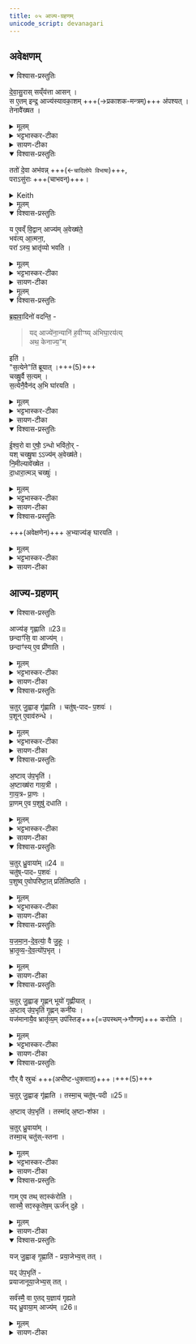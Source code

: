```yaml
---
title: ०५ आज्य-ग्रहणम् 
unicode_script: devanagari
---
```

## अवेक्षणम्
<details open><summary>विश्वास-प्रस्तुतिः</summary>

दे॒वा॒सु॒रास् सय्ँय॑त्ता आसन् ।  
स ए॒तम् इन्द्र॒ आज्य॑स्यावका॒शम् +++(→प्रकाशक-मन्त्रम्)+++ अ॑पश्यत् ।  
तेनावै॑ख्षत ।
</details>

<details><summary>मूलम्</summary>

दे॒वा॒सु॒रास्सय्ँय॑त्ता आसन् ।  
स ए॒तमिन्द्र॒ आज्य॑स्यावका॒शम॑पश्यत् ।  
तेनावै॑ख्षत ।  
</details>

<details><summary>भट्टभास्कर-टीका</summary>

1देवासुरा इति ॥ आज्यस्यावकाशमिति 'अग्नेर्जिह्वा'1 इत्यवेक्षणमन्त्रस्यैषा संज्ञा ।
</details>

<details><summary>सायण-टीका</summary>

आहुतेः कस्या अप्यलोपोऽनन्तरायः यदेतदाज्यावेक्षणं पूर्वमुक्तं तत्र विशेषं वक्तुं तत्प्रस्तौति — ‘देवासुराः संयत्ता आसन्। स एतमिन्द्र आज्यस्यावकाशमपश्यत्। तेनावैक्षत। 
</details>

<div class="js_include" url="/vedAH_yajuH/taittirIyam/sArasvata-vibhAgaH/brAhmaNam/brAhmaNam/sarva-prastutiH/3/3_darsha-pUrNa-mAsAdi/05_Ajya-grahaNam/tato_devA_abhavan.md" unfilled newLevelForH1="5" includeTitle="false">   

<details open><summary>विश्वास-प्रस्तुतिः</summary>

ततो॑ दे॒वा अभ॑वन्न् +++(←`चादिलोपे विभाषा`)+++,  
पराऽसु॑राः +++(चाभवन्)+++।  
</details>

<details><summary>Keith</summary>

Then the gods prospered,  
the Asuras were defeated. 
</details>


<details><summary>मूलम्</summary>

ततो॑ दे॒वा अभ॑वन् ।  
पराऽसु॑राः ।
</details>
</div>

<details open><summary>विश्वास-प्रस्तुतिः</summary>

य ए॒वव्ँ वि॒द्वान् आज्य॑म् अ॒वेख्ष॑ते॒  
भव॑त्य् आ॒त्मना॒,  
परा॑ ऽस्य॒ भ्रातृ॑व्यो भवति ।
</details>

<details><summary>मूलम्</summary>

य ए॒वव्ँवि॒द्वानाज्य॑म॒वेख्ष॑ते ।
भव॑त्या॒त्मना॑ ।  
परा॑ऽस्य॒ भ्रातृ॑व्यो भवति ।
</details>

<details><summary>भट्टभास्कर-टीका</summary>

आत्मनेति । प्रकृत्यादितृतीया ।
</details>

<details><summary>सायण-टीका</summary>

य एवं विद्वानाज्यमवेक्षते। भवत्यात्मना। पराऽस्य भ्रातृव्यो भवति’ (ब्रा. का. ३ प्र. ३ अ. ५) इति। **अवकाशः** प्रकाशको मन्त्रः। स चाग्नेर् जिह्वाऽसीत्य्-आदिकः। 
</details>

<details><summary>मूलम्</summary>


ई॒श्व॒रो वा ए॒षो॑ऽन्धो भवि॑तोः ।  

यश्चख्षु॒षाऽऽज्य॑म॒वेख्ष॑ते ।
नि॒मील्यावे॑ख्षेत ।
</details>

<details open><summary>विश्वास-प्रस्तुतिः</summary>

ब्र॒ह्म॒वा॒दिनो॑ वदन्ति॒ - 

> यद् आज्ये॑ना॒न्यानि॑ ह॒वीꣳष्य् अ॑भिघा॒रय॑त्य्  
> अथ॒ केनाज्य॒"म् 

इति॑ ।  
"स॒त्येने"ति॑ ब्रूयात् ।+++(5)+++  
चख्षु॒र्वै स॒त्यम् ।  
स॒त्येनै॒वैन॑द् अ॒भि घा॑रयति ।
</details>

<details><summary>मूलम्</summary>

ब्र॒ह्म॒वा॒दिनो॑ वदन्ति ।  
यदाज्ये॑ना॒न्यानि॑ ह॒वीꣳष्य॑भिघा॒रय॑ति ॥22॥  
अथ॒ केनाज्य॒मिति॑ ।  
स॒त्येनेति॑ ब्रूयात् ।  

चख्षु॒र्वै स॒त्यम् ।  
स॒त्येनै॒वैन॑द॒भि घा॑रयति ।
</details>

<details><summary>भट्टभास्कर-टीका</summary>

यदाज्येनेति । गतम् ।
सत्यं सतां साधु यथार्थग्रहणसामर्थ्यात् । 
</details>

<details><summary>सायण-टीका</summary>

अभिघारणरूपत्वकथनेनावेक्षणं प्रशंसति – ‘ब्रह्मवादिनो वदन्ति। यदाज्योनान्यानि हवीꣳष्याभिघारयति। अथ केनाऽऽज्यमिति। शत्येनेति ब्रूयात्। चक्षुर्वै सत्यम्। सत्येनैवैनदभिघारयति’ (ब्रा. का. ३ प्र. ३ अ. ५) इति। 
</details>

<details open><summary>विश्वास-प्रस्तुतिः</summary>

ई॒श्व॒रो वा ए॒षो॒॑ ऽन्धो भवि॑तो॒र् -  
यश् चख्षु॒षा ऽऽज्य॑म् अ॒वेख्ष॑ते।  
नि॒मील्यावे॑ख्षेत ।  
दा॒धारा॒त्मञ् चख्षुः॑ ।
</details>

<details><summary>मूलम्</summary>

ई॒श्व॒रो वा ए॒षो॑ऽन्धो भवि॑तोः ।  
यश्चख्षु॒षाऽऽज्य॑म॒वेख्ष॑ते  
नि॒मील्यावे॑ख्षेत ।  
दा॒धारा॒त्मञ् चख्षुः॑ ।
</details>

<details><summary>भट्टभास्कर-टीका</summary>

अन्धो भवितोः भवितुमीश्वरः । 'ईश्वरे तोसुन्कसुनौ' इति तोसुन् । तेजस्त्वादाज्यस्य ।

दाधारेति । आत्मनि चक्षुरविकलं धारयति स्थापयति । छान्दसो लिट्, तुजादित्वादभ्यासस्य दीर्घत्वम् ।
</details>

<details><summary>सायण-टीका</summary>

अवेक्षणे निमीलनरूपं विशेषं – “ईश्वरो वा एषोऽन्धे भवितोः। यश्चक्षुषाऽऽज्यमवेक्षते। निमील्यावेक्षेत। दाधाराऽऽत्मन्चक्षुः। 
</details>

<details open><summary>विश्वास-प्रस्तुतिः</summary>

+++(अवेक्षणेन)+++ अ॒भ्याज्य॑ङ् घारयति ।  
</details>

<details><summary>मूलम्</summary>

अ॒भ्याज्य॑ङ्घारयति ।  
</details>

<details><summary>भट्टभास्कर-टीका</summary>

आज्यं चाभिघारयति निमीलनेनात्मनि स्थापितं भवति । अवेक्षणेनाज्यस्याभिघारणम् ॥
</details>

<details><summary>सायण-टीका</summary>

अभ्याज्यं धारयति’ (ब्रा. का. ३ प्र. ३ अ. ५) इति।
</details>

## आज्य-ग्रहणम्
<details open><summary>विश्वास-प्रस्तुतिः</summary>

आज्य॑ङ् गृह्णाति ॥23॥  
छन्दाꣳ॑सि॒ वा आज्य॑म् ।  
छन्दाꣳ॑स्य् ए॒व प्री॑णाति ।
</details>

<details><summary>मूलम्</summary>

आज्य॑ङ्गृह्णाति ॥23॥  
छन्दाꣳ॑सि॒ वा आज्य॑म् ।  
छन्दाꣳ॑स्य् ए॒व प्री॑णाति ।
</details>

<details><summary>भट्टभास्कर-टीका</summary>

2आज्यं गृह्णातीति ॥ चतुर्ग्रहादिविशिष्टम् ।
</details>

<details><summary>सायण-टीका</summary>

विधत्ते — ‘आज्यं गृह्णाति। छन्दाꣳसि वा आज्यम्। छन्दाꣳस्येव प्रीणाति’ (ब्रा. का. ३ प्र. ३ अ. ५) इति। 
</details>

<details open><summary>विश्वास-प्रस्तुतिः</summary>

च॒तुर् जु॒ह्वाङ् गृ॑ह्णाति ।
चतु॑ष्-पादᳶ प॒शवः॑ ।  
प॒शून् ए॒वाव॑रुन्धे ।  
</details>

<details><summary>मूलम्</summary>

च॒तुर्जु॒ह्वाङ्गृ॑ह्णाति ।
चतु॑ष्पादᳶ प॒शवः॑ ।  
प॒शूने॒वाव॑रुन्धे ।  
</details>

<details><summary>भट्टभास्कर-टीका</summary>

छन्दांसि वा इति । प्रधानसाधनत्वान् ।
</details>

<details><summary>सायण-टीका</summary>

स्रुग्विशेषेणाऽऽवृत्तिविशेषं विधत्ते — ‘चतुर्जुह्वां गृह्णाति। चतुष्पादः पशवः। पशूनेवावरुन्धे। 
</details>

<details open><summary>विश्वास-प्रस्तुतिः</summary>

अ॒ष्टाव् उ॑प॒भृति॑ ।  
अ॒ष्टाख्ष॑रा गाय॒त्री ।  
गा॒य॒त्रᳶ प्रा॒णः ।  
प्रा॒णम् ए॒व प॒शुषु॑ दधाति   ।
</details>

<details><summary>मूलम्</summary>

अ॒ष्टावु॑प॒भृति॑ ।  
अ॒ष्टाख्ष॑रा गाय॒त्री ।  
गा॒य॒त्रᳶ प्रा॒णः ।  
प्रा॒णमे॒व प॒शुषु॑ दधाति   ।
</details>

<details><summary>भट्टभास्कर-टीका</summary>

अष्टावुपभृति गृह्णातीत्येव । 
</details>

<details><summary>सायण-टीका</summary>

अष्टावुपभृति। अष्टाक्षरा गायत्री। गायत्रः प्राणः। प्राणमेव पशुषु दधाति। 
</details>

<details open><summary>विश्वास-प्रस्तुतिः</summary>

च॒तुर् ध्रु॒वाया॑म् ॥24 ॥  
चतु॑ष्-पादᳶ प॒शवः॑ ।  
प॒शुष्व् ए॒वोपरि॑ष्टा॒त् प्रति॑तिष्ठति ।  
</details>

<details><summary>मूलम्</summary>

च॒तुर्ध्रु॒वाया॑म् ॥24 ॥  
चतु॑ष्पादᳶ प॒शवः॑ ।  
प॒शुष्वे॒वोपरि॑ष्टा॒त्प्रति॑तिष्ठति ।  
</details>

<details><summary>भट्टभास्कर-टीका</summary>

एवं चतुर्ध्रुवायामित्यत्रापि ।
</details>

<details><summary>सायण-टीका</summary>

चतुर्ध्रुवायाम्। चतुष्पादः पशवः। पशुष्वेवोपरिष्टात्प्रतितिष्ठति” (ब्रा. का. ३ प्र. ३ अ. ५) इति। 
</details>

<details open><summary>विश्वास-प्रस्तुतिः</summary>

य॒ज॒मा॒न॒-दे॒व॒त्या॒॑ वै जु॒हूः ।  
भ्रा॒तृ॒व्य॒-दे॒व॒त्यो॑प॒भृत् ।  
</details>

<details><summary>मूलम्</summary>

य॒ज॒मा॒न॒दे॒व॒त्या॑ वै जु॒हूः ।  
भ्रा॒तृ॒व्य॒दे॒व॒त्यो॑प॒भृत् ।  
</details>

<details><summary>सायण-टीका</summary>

ग्राह्यस्याऽऽज्युस्य स्रुग्विशेषेणाल्पाधिकपरिमाणं विधत्ते — “यजमानदेवत्या वै जुहूः। भ्रातृव्यदेवत्योपभृत्। 
</details>

<details open><summary>विश्वास-प्रस्तुतिः</summary>

च॒तुर् जु॒ह्वाङ् गृ॒ह्णन् भूयो॑ गृह्णीयात् ।  
अ॒ष्टाव् उ॑प॒भृति॑ गृ॒ह्णन् कनी॑यः ।  
यज॑मानायै॒व भ्रातृ॑व्य॒म् उप॑स्तिङ्+++(=उपस्थम्→गौणम्)+++ करोति ।  
</details>

<details><summary>मूलम्</summary>

च॒तुर्जु॒ह्वाङ्गृ॒ह्णन्भूयो॑ गृह्णीयात्।  
अ॒ष्टावु॑प॒भृति॑ गृ॒ह्णन्कनी॑यः ।  
यज॑मानायै॒व भ्रातृ॑व्य॒मुप॑स्तिङ्करोति ।  
</details>

<details><summary>भट्टभास्कर-टीका</summary>

भूयः बहुतरम् ।

कनीय इति । गृह्णीयादित्येव । कनीयोऽल्पतरम् । 'युवाल्पयोः' इति कनादेशः ।  
उपस्तिं गुणभूतं, समीपे भवतीत्य् उपस्तिः । अस्तेः क्तिनि 'छन्दस्युभयथा' इति सार्वधातुकत्वात् भूभावाभावः, अल्लोपश्च ॥
</details>

<details><summary>सायण-टीका</summary>

चतुर्जुह्वा गृह्णन्भूयो गृह्णीयात्। अष्टावुपभृति गृह्णन्कनीयः। यजमानायैव भ्रातृव्यमुपस्तिं करोति” (ब्रा. का. ३ प्र. ३ अ. ५) इति। उप समीपे भृत्यत्वेनास्ति तिष्ठतीत्युपस्तिः। 
</details>

<details open><summary>विश्वास-प्रस्तुतिः</summary>

गौर् वै स्रुचः॑  +++(अभीष्ट-धुक्त्वात्)+++।+++(5)+++  

च॒तुर् जु॒ह्वाङ् गृ॑ह्णाति ।
तस्मा॒च् चतु॑ष्-पदी ॥25॥

अ॒ष्टाव् उ॑प॒भृति॑ ।
तस्मा॑द् अ॒ष्टा-श॑फा ।

च॒तुर् ध्रु॒वाया॑म् ।  
तस्मा॒च् चतु॑स्-स्तना ।
</details>

<details><summary>मूलम्</summary>

गौर्वै स्रुचः॑ ।  

च॒तुर्जु॒ह्वाङ्गृ॑ह्णाति ।
तस्मा॒च्चतु॑ष्पदी ॥25॥

अ॒ष्टावु॑प॒भृति॑ ।
तस्मा॑द॒ष्टाश॑फा ।

च॒तुर्ध्रु॒वाया॑म् ।  
तस्मा॒च्चतु॑स्स्तना । 
</details>

<details><summary>भट्टभास्कर-टीका</summary>

3गौर्वा इति ॥ अभिमतधुक्त्वात् ।

चतुष्पदीति । 'पादोऽन्यतरस्याम्' इति ङीप्, 'पादः पत्' इति पद्भावः ॥

अष्टावुपभृति गृह्णातीत्येव ॥

इति तैत्तिरीयब्राह्मणे तृतीये तृतीये पञ्चमोऽनुवाकः ॥

</details>

<details><summary>सायण-टीका</summary>

संख्यां पुनः प्रकारान्तरेण स्तौति – “गौर्वै स्रुचः चतुर्जुह्वां गृह्णाति। तस्माच्चतुष्पदी। अष्टावुपभृति। तस्मादष्टाशफा। चतुर्ध्रुवायाम्। तस्माच्चतुस्तना। 
</details>

<details open><summary>विश्वास-प्रस्तुतिः</summary>

गाम् ए॒व तथ् सꣵस्क॑रोति ।  
सास्मै॒ सꣵस्कृ॒तेष॒म् ऊर्ज॑न् दुहे ।  
</details>

<details><summary>मूलम्</summary>

गामे॒व तथ्सꣵस्क॑रोति ।  
सास्मै॒ सꣵस्कृ॒तेष॒मूर्ज॑न्दुहे ।  
</details>

<details><summary>सायण-टीका</summary>

गामेव तत्सꣳस्करोति। साऽस्मै सꣳस्कृतेषमूर्जं दुहे” (ब्रा. का. ३ प्र. ३ अ. ५) इति। 
</details>

<details open><summary>विश्वास-प्रस्तुतिः</summary>

यज् जु॒ह्वाङ् गृ॒ह्णाति॑ -
प्रया॒जेभ्य॒स् तत् ।

यद् उ॑प॒भृति॑ -  
प्रयाजानूया॒जेभ्य॒स् तत् ।  

सर्व॑स्मै॒ वा ए॒तद् य॒ज्ञाय॑ गृह्यते  
यद् ध्रु॒वाया॒म् आज्य॑म् ॥26॥
</details>

<details><summary>मूलम्</summary>

यज्जु॒ह्वाङ्गृ॒ह्णाति॑ ।
प्र॒या॒जेभ्य॒स्तत् ।

यदु॑प॒भृति॑ ।
प्र॒या॒जा॒नू॒या॒जेभ्य॒स्तत् ।  

सर्व॑स्मै॒ वा ए॒तद्य॒ज्ञाय॑ गृह्यते ।
यद्ध्रु॒वाया॒माज्य॑म् ॥26॥
</details>

<details><summary>सायण-टीका</summary>

गृहीतस्याऽऽज्यस्य यथोचितमाहुत्यङ्गत्वं दर्शयति – “यज्जुह्वां गृह्णाति। प्रयाजेभ्यस्तत्। यदुपभृति। प्रयाजानूयाजेभ्यस्तत्। सर्वस्मै वा एतद्यज्ञाय गृह्यते। यद्ध्रुवायामाज्यम्” (ब्रा. का. ३ प्र. ३ अ. ५) इति। पञ्चसु प्रयाजेषु त्रयं जौहवाज्येन निष्पाद्यं, द्वयं त्वौपभृतार्धेन, शिष्टेन त्वनूयाजाः। यत्र द्रव्यापेक्षा तत्र सर्वत्र ध्रौवम्।
</details>
